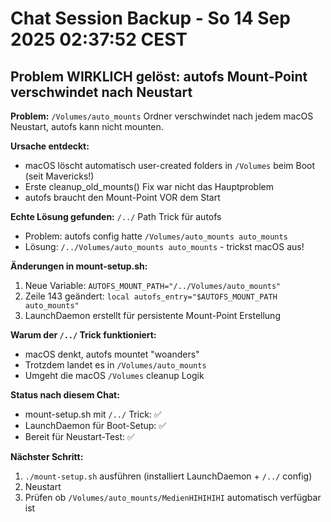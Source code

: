 # Chat Session Backup - So 14 Sep 2025 02:37:52 CEST

## Problem WIRKLICH gelöst: autofs Mount-Point verschwindet nach Neustart

**Problem:** `/Volumes/auto_mounts` Ordner verschwindet nach jedem macOS Neustart, autofs kann nicht mounten.

**Ursache entdeckt:**
- macOS löscht automatisch user-created folders in `/Volumes` beim Boot (seit Mavericks!)
- Erste cleanup_old_mounts() Fix war nicht das Hauptproblem
- autofs braucht den Mount-Point VOR dem Start

**Echte Lösung gefunden:** `/../` Path Trick für autofs
- Problem: autofs config hatte `/Volumes/auto_mounts auto_mounts`
- Lösung: `/../Volumes/auto_mounts auto_mounts` - trickst macOS aus!

**Änderungen in mount-setup.sh:**
1. Neue Variable: `AUTOFS_MOUNT_PATH="/../Volumes/auto_mounts"`
2. Zeile 143 geändert: `local autofs_entry="$AUTOFS_MOUNT_PATH auto_mounts"`
3. LaunchDaemon erstellt für persistente Mount-Point Erstellung

**Warum der `/../` Trick funktioniert:**
- macOS denkt, autofs mountet "woanders"
- Trotzdem landet es in `/Volumes/auto_mounts`
- Umgeht die macOS `/Volumes` cleanup Logik

**Status nach diesem Chat:**
- mount-setup.sh mit `/../` Trick: ✅
- LaunchDaemon für Boot-Setup: ✅
- Bereit für Neustart-Test: ✅

**Nächster Schritt:**
1. `./mount-setup.sh` ausführen (installiert LaunchDaemon + `/../` config)
2. Neustart
3. Prüfen ob `/Volumes/auto_mounts/MedienHIHIHIHI` automatisch verfügbar ist
